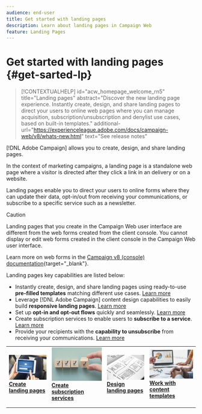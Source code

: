 ```yaml
---
audience: end-user
title: Get started with landing pages
description: Learn about landing pages in Campaign Web
feature: Landing Pages
---
```

# Get started with landing pages {#get-sarted-lp}

>[!CONTEXTUALHELP]
>id="acw_homepage_welcome_rn5"
>title="Landing pages"
>abstract="Discover the new landing page experience. Instantly create, design, and share landing pages to direct your users to online web pages where you can manage acquisition, subscription/unsubscription and denylist use cases, based on built-in templates."
>additional-url="https://experienceleague.adobe.com/docs/campaign-web/v8/whats-new.html" text="See release notes"

[!DNL Adobe Campaign] allows you to create, design, and share landing pages.

In the context of marketing campaigns, a landing page is a standalone web page where a visitor is directed after they click a link in an delivery or on a website. 

Landing pages enable you to direct your users to online forms where they can update their data, opt-in/out from receiving your communications, or subscribe to a specific service such as a newsletter.

>[!CAUTION]
>
>Landing pages that you create in the Campaign Web user interface are different from the web forms created from the client console. You cannot display or edit web forms created in the client console in the Campaign Web user interface.
>
>Learn more on web forms in the [Campaign v8 (console) documentation](https://experienceleague.adobe.com/docs/campaign/campaign-v8/content/webapps.html){target="_blank"}.

Landing pages key capabilities are listed below:

* Instantly create, design, and share landing pages using ready-to-use **pre-filled templates** matching different use cases. [Learn more](create-lp.md)
* Leverage [!DNL Adobe Campaign] content design capabilities to easily build **responsive landing pages**. [Learn more](lp-content.md)
* Set up **opt-in and opt-out flows** quickly and seamlessly. [Learn more](lp-use-cases.md)
* Create subscription services to enable users to **subscribe to a service**. [Learn more](lp-use-cases.md#lp-subscription)
* Provide your recipients with the **capability to unsubscribe** from receiving your communications. [Learn more](lp-use-cases.md#lp-unsubscription)
<!--Send a **confirmation email** upon opt-in or opt-out.-->

<table style="table-layout:fixed"><tr style="border: 0;">
<td>
<a href="create-lp.md">
<img alt="Lead" src="../assets/do-not-localize/lp-subscription.jpeg">
</a>
<div><a href="create-lp.md"><strong>Create landing pages</strong>
</div>
<p>
</td>
<td>
<a href="../audience/manage-services.md">
<img alt="Infrequent" src="../assets/do-not-localize/lp-list.jpg">
</a>
<div>
<a href="../audience/manage-services.md"><strong>Create subscription services</strong></a>
</div>
<p></td>
<td>
<a href="lp-content.md">
<img alt="Validation" src="../assets/do-not-localize/lp-design.jpg">
</a>
<div>
<a href="lp-content.md"><strong>Design landing pages</strong></a>
</div>
<p>
</td>
<td>
<a href="lp-templates.md">
<img alt="Validation" src="../assets/do-not-localize/lp-reporting.jpg">
</a>
<div>
<a href="lp-templates.md"><strong>Work with content templates</strong></a>
</div>
<p>
</td>
</tr></table>
